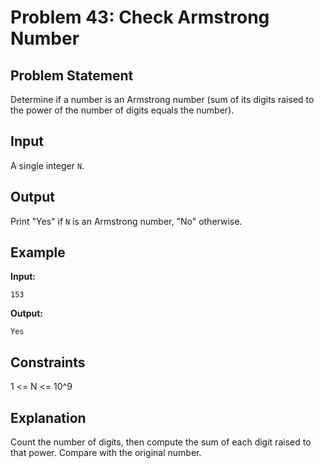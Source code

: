 # Problem 43: Check Armstrong Number

## Problem Statement
Determine if a number is an Armstrong number (sum of its digits raised to the power of the number of digits equals the number).

## Input
A single integer `N`.

## Output
Print "Yes" if `N` is an Armstrong number, "No" otherwise.

## Example
**Input:**
```
153
```

**Output:**
```
Yes
```

## Constraints
1 <= N <= 10^9

## Explanation
Count the number of digits, then compute the sum of each digit raised to that power. Compare with the original number.
